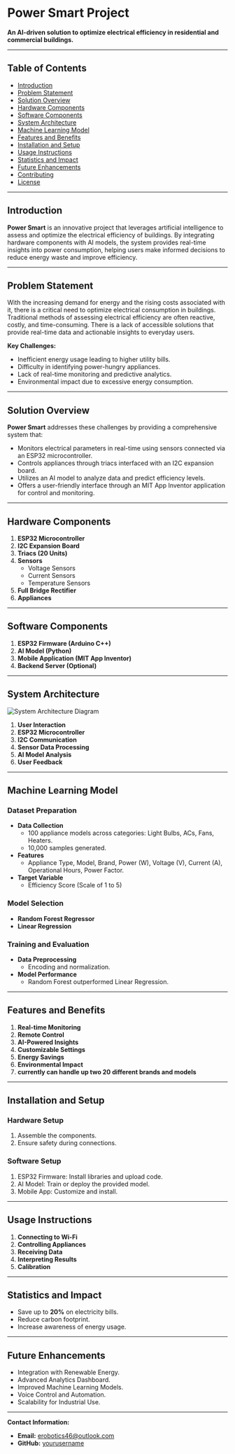 # Power Smart Project

**An AI-driven solution to optimize electrical efficiency in residential and commercial buildings.**

---

## Table of Contents

- [Introduction](#introduction)
- [Problem Statement](#problem-statement)
- [Solution Overview](#solution-overview)
- [Hardware Components](#hardware-components)
- [Software Components](#software-components)
- [System Architecture](#system-architecture)
- [Machine Learning Model](#machine-learning-model)
- [Features and Benefits](#features-and-benefits)
- [Installation and Setup](#installation-and-setup)
- [Usage Instructions](#usage-instructions)
- [Statistics and Impact](#statistics-and-impact)
- [Future Enhancements](#future-enhancements)
- [Contributing](#contributing)
- [License](#license)

---

## Introduction

**Power Smart** is an innovative project that leverages artificial intelligence to assess and optimize the electrical efficiency of buildings. By integrating hardware components with AI models, the system provides real-time insights into power consumption, helping users make informed decisions to reduce energy waste and improve efficiency.

---

## Problem Statement

With the increasing demand for energy and the rising costs associated with it, there is a critical need to optimize electrical consumption in buildings. Traditional methods of assessing electrical efficiency are often reactive, costly, and time-consuming. There is a lack of accessible solutions that provide real-time data and actionable insights to everyday users.

**Key Challenges:**

- Inefficient energy usage leading to higher utility bills.
- Difficulty in identifying power-hungry appliances.
- Lack of real-time monitoring and predictive analytics.
- Environmental impact due to excessive energy consumption.

---

## Solution Overview

**Power Smart** addresses these challenges by providing a comprehensive system that:

- Monitors electrical parameters in real-time using sensors connected via an ESP32 microcontroller.
- Controls appliances through triacs interfaced with an I2C expansion board.
- Utilizes an AI model to analyze data and predict efficiency levels.
- Offers a user-friendly interface through an MIT App Inventor application for control and monitoring.

---

## Hardware Components

1. **ESP32 Microcontroller**
2. **I2C Expansion Board**
3. **Triacs (20 Units)**
4. **Sensors**
   - Voltage Sensors
   - Current Sensors
   - Temperature Sensors
5. **Full Bridge Rectifier**
6. **Appliances**

---

## Software Components

1. **ESP32 Firmware (Arduino C++)**
2. **AI Model (Python)**
3. **Mobile Application (MIT App Inventor)**
4. **Backend Server (Optional)**

---

## System Architecture

![System Architecture Diagram](images/system_architecture.png)

1. **User Interaction**
2. **ESP32 Microcontroller**
3. **I2C Communication**
4. **Sensor Data Processing**
5. **AI Model Analysis**
6. **User Feedback**

---

## Machine Learning Model

### **Dataset Preparation**

- **Data Collection**
  - 100 appliance models across categories: Light Bulbs, ACs, Fans, Heaters.
  - 10,000 samples generated.
- **Features**
  - Appliance Type, Model, Brand, Power (W), Voltage (V), Current (A), Operational Hours, Power Factor.
- **Target Variable**
  - Efficiency Score (Scale of 1 to 5)

### **Model Selection**

- **Random Forest Regressor**
- **Linear Regression**

### **Training and Evaluation**

- **Data Preprocessing**
  - Encoding and normalization.
- **Model Performance**
  - Random Forest outperformed Linear Regression.

---

## Features and Benefits

1. **Real-time Monitoring**
2. **Remote Control**
3. **AI-Powered Insights**
4. **Customizable Settings**
5. **Energy Savings**
6. **Environmental Impact**
7. **currently can handle up two 20 different brands and models**

---

## Installation and Setup

### **Hardware Setup**

1. Assemble the components.
2. Ensure safety during connections.

### **Software Setup**

1. ESP32 Firmware: Install libraries and upload code.
2. AI Model: Train or deploy the provided model.
3. Mobile App: Customize and install.

---

## Usage Instructions

1. **Connecting to Wi-Fi**
2. **Controlling Appliances**
3. **Receiving Data**
4. **Interpreting Results**
5. **Calibration**

---

## Statistics and Impact

- Save up to **20%** on electricity bills.
- Reduce carbon footprint.
- Increase awareness of energy usage.

---

## Future Enhancements

- Integration with Renewable Energy.
- Advanced Analytics Dashboard.
- Improved Machine Learning Models.
- Voice Control and Automation.
- Scalability for Industrial Use.

---

**Contact Information:**

- **Email:** erobotics46@outlook.com
- **GitHub:** [yourusername](https://github.com/@eshaan46)
